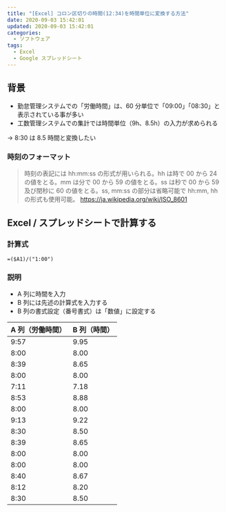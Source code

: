 ```yaml
---
title: "[Excel] コロン区切りの時間(12:34)を時間単位に変換する方法"
date: 2020-09-03 15:42:01
updated: 2020-09-03 15:42:01
categories:
  - ソフトウェア
tags:
  - Excel
  - Google スプレッドシート
---
```


## 背景

- 勤怠管理システムでの「労働時間」は、60 分単位で「09:00」「08:30」と表示されている事が多い
- 工数管理システムでの集計では時間単位（9h、8.5h）の入力が求められる

→ 8:30 は 8.5 時間と変換したい

### 時刻のフォーマット

> 時刻の表記には hh:mm:ss の形式が用いられる。hh は時で 00 から 24 の値をとる。mm は分で 00 から 59 の値をとる。ss は秒で 00 から 59 及び閏秒に 60 の値をとる。ss, mm:ss の部分は省略可能で hh:mm, hh の形式も使用可能。
> https://ja.wikipedia.org/wiki/ISO_8601

## Excel / スプレッドシートで計算する

### 計算式

```
=($A1)/("1:00")
```

### 説明

- A 列に時間を入力
- B 列には先述の計算式を入力する
- B 列の書式設定（番号書式）は「数値」に設定する

| A 列（労働時間） | B 列（時間） |
| :--------------- | :----------- |
| 9:57             | 9.95         |
| 8:00             | 8.00         |
| 8:39             | 8.65         |
| 8:00             | 8.00         |
| 7:11             | 7.18         |
| 8:53             | 8.88         |
| 8:00             | 8.00         |
| 9:13             | 9.22         |
| 8:30             | 8.50         |
| 8:39             | 8.65         |
| 8:00             | 8.00         |
| 8:00             | 8.00         |
| 8:40             | 8.67         |
| 8:12             | 8.20         |
| 8:30             | 8.50         |
